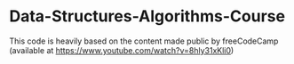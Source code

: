 # Data-Structures-Algorithms-Course
This code is heavily based on the content made public by freeCodeCamp (available at https://www.youtube.com/watch?v=8hly31xKli0)

